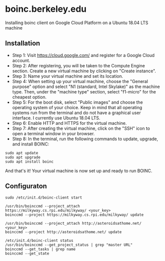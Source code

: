 # boinc.berkeley.edu
Installing boinc client on Google Cloud Platform on a Ubuntu 18.04 LTS machine

## Installation
- Step 1: Visit https://cloud.google.com/ and register for a Google Cloud account.
- Step 2: After registering, you will be taken to the Compute Engine section. Create a new virtual machine by clicking on "Create instance".
- Step 3: Name your virtual machine and set its location.
- Step 4: When setting up your virtual machine, choose the "General purpose" option and select "N1 (standard, Intel Skylake)" as the machine type. Then, under the "machine type" section, select "f1-micro" for the cheapest option.
- Step 5: For the boot disk, select "Public images" and choose the operating system of your choice. Keep in mind that all operating systems run from the terminal and do not have a graphical user interface. I currently use Ubuntu 18.04 LTS.
- Step 6: Enable HTTP and HTTPS for the virtual machine.
- Step 7: After creating the virtual machine, click on the "SSH" icon to open a terminal window in your browser.
- Step 8: In the terminal, run the following commands to update, upgrade, and install BOINC:
```
sudo apt update
sudo apt upgrade
sudo apt install boinc
```
And that's it! Your virtual machine is now set up and ready to run BOINC.

## Configuraton
```
sudo /etc/init.d/boinc-client start
```
```
/usr/bin/boinccmd --project_attach https://milkyway.cs.rpi.edu/milkyway/ <your_key>
boinccmd --project https://milkyway.cs.rpi.edu/milkyway/ update
```
```
/usr/bin/boinccmd --project_attach http://asteroidsathome.net/ <your_key>
boinccmd --project http://asteroidsathome.net/ update
```
```
/etc/init.d/boinc-client status
/usr/bin/boinccmd --get_project_status | grep "master URL"
boinccmd --get_tasks | grep name
boinccmd --get_state
```
